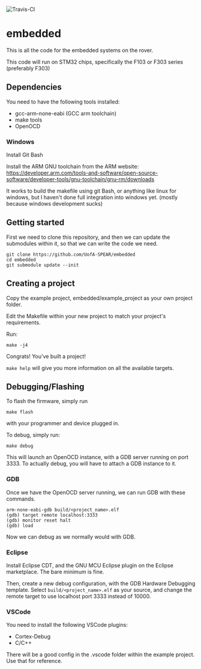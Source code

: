 ![Travis-CI](https://travis-ci.com/UofA-SPEAR/embedded.svg?branch=master)

# embedded #

This is all the code for the embedded systems on the rover.

This code will run on STM32 chips, specifically the F103 or F303 series (preferably F303)

## Dependencies ##

You need to have the following tools installed:

- gcc-arm-none-eabi (GCC arm toolchain)
- make tools
- OpenOCD

### Windows

Install Git Bash

Install the ARM GNU toolchain from the ARM website: https://developer.arm.com/tools-and-software/open-source-software/developer-tools/gnu-toolchain/gnu-rm/downloads

It works to build the makefile using git Bash, or anything like linux for windows, but I haven't done full integration into windows yet. (mostly because windows development sucks)

## Getting started ##

First we need to clone this repository, and then we can update the submodules within it,
so that we can write the code we need.

```
git clone https://github.com/UofA-SPEAR/embedded
cd embedded
git submodule update --init
```

## Creating a project ##

Copy the example project, embedded/example_project as your own project folder.

Edit the Makefile within your new project to match your project's requirements.

Run:

```
make -j4
```

Congrats! You've built a project!

`make help` will give you more information on all the available targets.

## Debugging/Flashing ##

To flash the firmware, simply run

```
make flash
```

with your programmer and device plugged in.

To debug, simply run:

```
make debug
```

This will launch an OpenOCD instance, with a GDB server running on port 3333.
To actually debug, you will have to attach a GDB instance to it.

### GDB ###

Once we have the OpenOCD server running, we can run GDB with these commands.

```
arm-none-eabi-gdb build/<project_name>.elf
(gdb) target remote localhost:3333
(gdb) monitor reset halt
(gdb) load
```

Now we can debug as we normally would with GDB.

### Eclipse ###

Install Eclipse CDT, and the GNU MCU Eclipse plugin on the Eclipse marketplace. The bare minimum is fine.

Then, create a new debug configuration, with the GDB Hardware Debugging template. Select `build/<project_name>.elf`
as your source, and change the remote target to use localhost port 3333 instead of 10000.

### VSCode ###

You need to install the following VSCode plugins:
- Cortex-Debug
- C/C++

There will be a good config in the .vscode folder within the example project.
Use that for reference.
